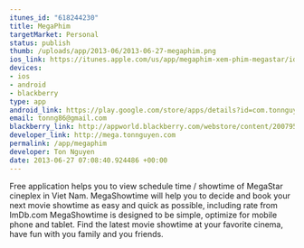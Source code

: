 ```yaml
--- 
itunes_id: "618244230"
title: MegaPhim
targetMarket: Personal
status: publish
thumb: /uploads/app/2013-06/2013-06-27-megaphim.png
ios_link: https://itunes.apple.com/us/app/megaphim-xem-phim-megastar/id618244230?ls=1%26mt=8
devices: 
- ios
- android
- blackberry
type: app
android_link: https://play.google.com/store/apps/details?id=com.tonnguyen.mega
email: tonng86@gmail.com
blackberry_link: http://appworld.blackberry.com/webstore/content/20079540/
developer_link: http://mega.tonnguyen.com
permalink: /app/megaphim
developer: Ton Nguyen
date: 2013-06-27 07:08:40.924486 +00:00
---
```


Free application helps you to view schedule time / showtime of MegaStar cineplex in Viet Nam.  MegaShowtime will help you to decide and book your next movie showtime as easy and quick as possible, including rate from ImDb.com  MegaShowtime is designed to be simple, optimize for mobile phone and tablet. Find the latest movie showtime at your favorite cinema, have fun with you family and you friends.
